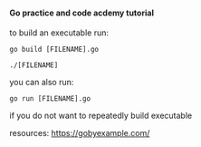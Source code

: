 #### Go practice and code acdemy tutorial

to build an executable run: 

`go build [FILENAME].go`

`./[FILENAME]`

you can also run:

`go run [FILENAME].go`

if you do not want to repeatedly build executable

resources:
https://gobyexample.com/